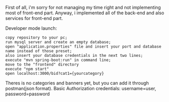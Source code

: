 First of all, i'm sorry for not managing my time right and not implementing most of front-end part. Anyway, i implemented all of the back-end and also services for front-end part.

Developer mode launch:

    copy repository to your pc;
    run mysql server and create an empty database;
    open "application.properties" file and insert your port and database name instead of those preset;
    also insert your database credentials in the next two lines;
    execute "mvn spring-boot:run" in command line;
    move to the "frontend" directory
    execute "npm start"
    open localhost:3000/bid?cat1={yourcategory}
  
  
 Theres is no categories and banners yet, but you can add it through postman(json format). Basic Authorization credentials: username=user, password=password
